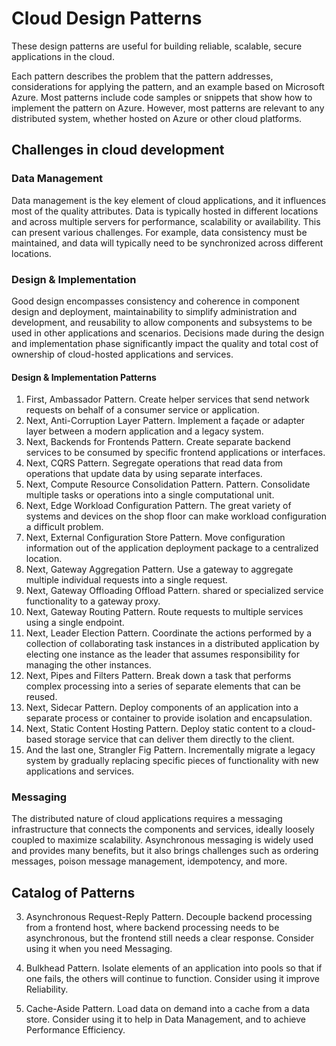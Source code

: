 # Cloud Design Patterns

These design patterns are useful for building reliable, scalable, secure applications in the cloud.

Each pattern describes the problem that the pattern addresses, considerations for applying the pattern, and an example based on Microsoft Azure. Most patterns include code samples or snippets that show how to implement the pattern on Azure. However, most patterns are relevant to any distributed system, whether hosted on Azure or other cloud platforms.

## Challenges in cloud development

### Data Management

Data management is the key element of cloud applications, and it influences most of the quality attributes. Data is typically hosted in different locations and across multiple servers for performance, scalability or availability. This can present various challenges. For example, data consistency must be maintained, and data will typically need to be synchronized across different locations.

### Design & Implementation

Good design encompasses consistency and coherence in component design and deployment, maintainability to simplify administration and development, and reusability to allow components and subsystems to be used in other applications and scenarios. Decisions made during the design and implementation phase significantly impact the quality and total cost of ownership of cloud-hosted applications and services.

#### Design & Implementation Patterns
1. First, Ambassador Pattern. Create helper services that send network requests on behalf of a consumer service or application.
2. Next, Anti-Corruption Layer Pattern. 	Implement a façade or adapter layer between a modern application and a legacy system.
3. Next, Backends for Frontends Pattern. Create separate backend services to be consumed by specific frontend applications or interfaces.
4. Next, CQRS Pattern. Segregate operations that read data from operations that update data by using separate interfaces.
5. Next, Compute Resource Consolidation	Pattern. Pattern. Consolidate multiple tasks or operations into a single computational unit.
6. Next, Edge Workload Configuration	Pattern. The great variety of systems and devices on the shop floor can make workload configuration a difficult problem.
7. Next, External Configuration Store	Pattern. Move configuration information out of the application deployment package to a centralized location.
8. Next, Gateway Aggregation	Pattern. Use a gateway to aggregate multiple individual requests into a single request.
9. Next, Gateway Offloading	Offload Pattern. shared or specialized service functionality to a gateway proxy.
10. Next, Gateway Routing	Pattern. Route requests to multiple services using a single endpoint.
11. Next, Leader Election	Pattern. Coordinate the actions performed by a collection of collaborating task instances in a distributed application by electing one instance as the leader that assumes responsibility for managing the other instances.
12. Next, Pipes and Filters	Pattern. Break down a task that performs complex processing into a series of separate elements that can be reused.
13. Next, Sidecar	Pattern. Deploy components of an application into a separate process or container to provide isolation and encapsulation.
14. Next, Static Content Hosting	Pattern. Deploy static content to a cloud-based storage service that can deliver them directly to the client.
15. And the last one, Strangler Fig	Pattern. Incrementally migrate a legacy system by gradually replacing specific pieces of functionality with new applications and services.

### Messaging

The distributed nature of cloud applications requires a messaging infrastructure that connects the components and services, ideally loosely coupled to maximize scalability. Asynchronous messaging is widely used and provides many benefits, but it also brings challenges such as ordering messages, poison message management, idempotency, and more.

## Catalog of Patterns




3. Asynchronous Request-Reply Pattern. Decouple backend processing from a frontend host, where backend processing needs to be asynchronous, but the frontend still needs a clear response. Consider using it when you need Messaging.



5. Bulkhead Pattern. Isolate elements of an application into pools so that if one fails, the others will continue to function. Consider using it improve Reliability.

6. Cache-Aside Pattern. Load data on demand into a cache from a data store. Consider using it to help in Data Management, and to achieve Performance Efficiency.


